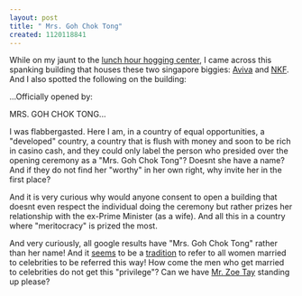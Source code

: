```yaml
--- 
layout: post
title: " Mrs. Goh Chok Tong"
created: 1120118841
---
```

While on my jaunt to the <a href="http://sg.ksdb.com/768039.page">lunch hour hogging center</a>, I came across this spanking building that houses these two singapore biggies: <a href="http://www.aviva.com/">Aviva</a> and <a href="http://www.nkfs.org/">NKF</a>. And I also spotted the following on the building:

...Officially opened by: 

MRS. GOH CHOK TONG...

I was flabbergasted. Here I am, in a country of equal opportunities, a "developed" country, a country that is flush with money and soon to be rich in casino cash, and they could only label the person who presided over the opening ceremony as a "Mrs. Goh Chok Tong"? Doesnt she have a name? And if they do not find her "worthy" in her own right, why invite her in the first place? 

And it is very curious why would anyone consent to open a building that doesnt even respect the individual doing the ceremony but rather prizes her relationship with the ex-Prime Minister (as a wife). And all this in a country where "meritocracy" is prized the most. 

And very curiously, all google results have "Mrs. Goh Chok Tong" rather than her name! And it <a href="http://www.google.com/search?hl=en&lr=&biw=1280&q=%22mrs.+lee+hsien+loong%22&btnG=Search">seems</a> to be a <a href="http://www.google.com/search?hl=en&lr=&biw=1280&q=%22mrs.+lee+kuan+yew%22&btnG=Search">tradition</a> to refer to all women married to celebrities to be referred this way! How come the men who get married to celebrities do not get this "privilege"? Can we have <a href="http://www.zoetay.org/bio.htm">Mr. Zoe Tay</a> standing up please?
